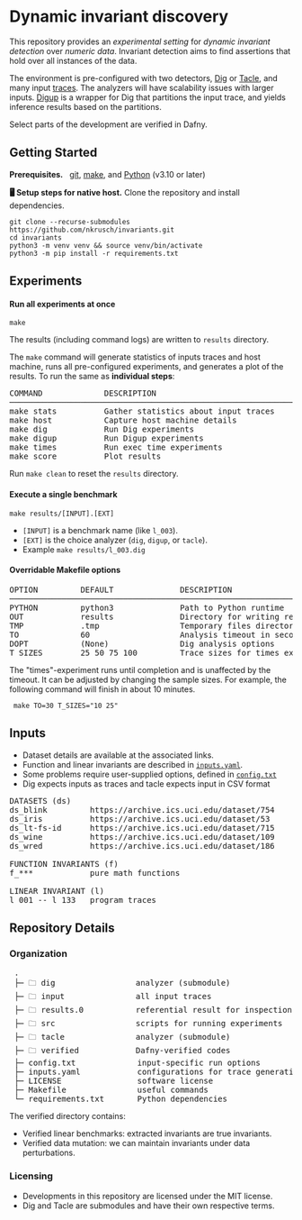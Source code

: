 # Dynamic invariant discovery

This repository provides an _experimental setting_ for _dynamic invariant detection_ over _numeric data_.
Invariant detection aims to find assertions that hold over all instances of the data.

The environment is pre-configured with two detectors, [Dig](https://github.com/dynaroars/dig/tree/dev) or [Tacle](https://github.com/ML-KULeuven/tacle), and many input [traces](#inputs).
The analyzers will have scalability issues with larger inputs. 
[Digup](../src/digup.py) is a wrapper for Dig that partitions the input trace, and yields inference results based on the partitions.

Select parts of the development are verified in Dafny.


## Getting Started

**Prerequisites.** &nbsp;
[git](https://git-scm.com/downloads), [make](https://www.gnu.org/software/make/), and
[Python](https://www.python.org/downloads/) (v3.10 or later)

**🖥️ Setup steps for native host.** Clone the repository and install dependencies.

    git clone --recurse-submodules https://github.com/nkrusch/invariants.git 
    cd invariants
    python3 -m venv venv && source venv/bin/activate
    python3 -m pip install -r requirements.txt


## Experiments

#### Run all experiments at once

    make

The results (including command logs) are written to `results` directory.

The `make` command will generate statistics of inputs traces and host machine,
runs all pre-configured experiments, and generates a plot of the results.
To run the same as **individual steps**:

<pre>
COMMAND             DESCRIPTION                             DURATION[^1]
────────────────────────────────────────────────────────────────────────
make stats          Gather statistics about input traces         < 1 min
make host           Capture host machine details                 < 1 min
make dig            Run Dig experiments                         ~ 30 min
make digup          Run Digup experiments                        ~ 5 min
make times          Run exec time experiments                   ~ 30 min
make score          Plot results                                 < 1 min
</pre>

[^1]: The duration estimates are based on `result.0`.

Run `make clean` to reset the `results` directory.    


#### Execute a single benchmark

    make results/[INPUT].[EXT]

* `[INPUT]` is a benchmark name (like `l_003`).
* `[EXT]` is the choice analyzer (`dig`, `digup`, or `tacle`). 
* Example `make results/l_003.dig`

#### Overridable Makefile options

<pre>
OPTION         DEFAULT              DESCRIPTION     
────────────────────────────────────────────────────────────────────────
PYTHON         python3              Path to Python runtime
OUT            results              Directory for writing results
TMP            .tmp                 Temporary files directory 
TO             60                   Analysis timeout in seconds
DOPT           (None)               Dig analysis options
T_SIZES        25 50 75 100         Trace sizes for times experiment
</pre>

The "times"-experiment runs until completion and is unaffected by the timeout.
It can be adjusted by changing the sample sizes.
For example, the following command will finish in about 10 minutes.

     make TO=30 T_SIZES="10 25"


## Inputs

* Dataset details are available at the associated links.
* Function and linear invariants are described in [`inputs.yaml`](../inputs.yaml).
* Some problems require user-supplied options, defined in [`config.txt`](../config.txt)
* Dig expects inputs as traces and tacle expects input in CSV format

<pre>
DATASETS (ds)                                                              
ds_blink         https://archive.ics.uci.edu/dataset/754
ds_iris          https://archive.ics.uci.edu/dataset/53
ds_lt-fs-id      https://archive.ics.uci.edu/dataset/715
ds_wine          https://archive.ics.uci.edu/dataset/109
ds_wred          https://archive.ics.uci.edu/dataset/186

FUNCTION INVARIANTS (f)   
f_***            pure math functions 

LINEAR INVARIANT (l)
l_001 -- l_133   program traces
</pre>


## Repository Details

### Organization

<pre>
 .
 ├─ 🗀 dig                 analyzer (submodule)
 ├─ 🗀 input               all input traces 
 ├─ 🗀 results.0           referential result for inspection
 ├─ 🗀 src                 scripts for running experiments
 ├─ 🗀 tacle               analyzer (submodule) 
 ├─ 🗀 verified            Dafny-verified codes
 ├─ config.txt             input-specific run options
 ├─ inputs.yaml            configurations for trace generation
 ├─ LICENSE                software license
 ├─ Makefile               useful commands
 └─ requirements.txt       Python dependencies
</pre>

The verified directory contains:
* Verified linear benchmarks: extracted invariants are true invariants.
* Verified data mutation: we can maintain invariants under data perturbations.

### Licensing

* Developments in this repository are licensed under the MIT license.
* Dig and Tacle are submodules and have their own respective terms.